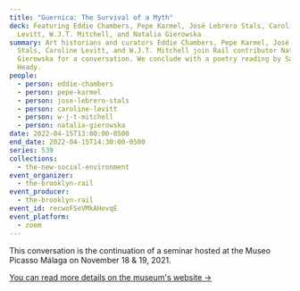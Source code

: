 ```yaml
---
title: "Guernica: The Survival of a Myth"
deck: Featuring Eddie Chambers, Pepe Karmel, José Lebrero Stals, Caroline
  Levitt, W.J.T. Mitchell, and Natalia Gierowska
summary: Art historians and curators Eddie Chambers, Pepe Karmel, José Lebrero
  Stals, Caroline Levitt, and W.J.T. Mitchell join Rail contributor Natalia
  Gierowska for a conversation. We conclude with a poetry reading by Sarah
  Heady.
people:
  - person: eddie-chambers
  - person: pepe-karmel
  - person: jose-lebrero-stals
  - person: caroline-levitt
  - person: w-j-t-mitchell
  - person: natalia-gierowska
date: 2022-04-15T13:00:00-0500
end_date: 2022-04-15T14:30:00-0500
series: 539
collections:
  - the-new-social-environment
event_organizer:
  - the-brooklyn-rail
event_producer:
  - the-brooklyn-rail
event_id: recwoFSeVMkAHevqE
event_platform:
  - zoom
---
```

This conversation is the continuation of a seminar hosted at the Museo Picasso Málaga on November 18 & 19, 2021. 

[You can read more details on the museum's website →](https://www.museopicassomalaga.org/en/cultural-programme/seminario-guernica-eng)